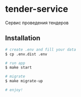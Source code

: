 # tender-service

Сервис проведения тендеров

## Installation

```bash
# create .env and fill your data
$ cp .env.dist .env

# run app 
$ make start

# migrate
$ make migrate-up

# enjoy!
```
